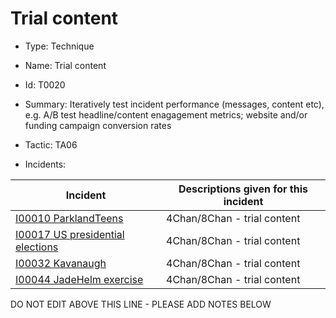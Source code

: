 # Trial content

* Type: Technique

* Name: Trial content

* Id: T0020

* Summary: Iteratively test incident performance (messages, content etc), e.g. A/B test headline/content enagagement metrics; website and/or funding campaign conversion rates

* Tactic: TA06

* Incidents:

| Incident | Descriptions given for this incident |
| -------- | -------------------- |
| [I00010 ParklandTeens](../incidents/I00010.md) | 4Chan/8Chan - trial content |
| [I00017 US presidential elections](../incidents/I00017.md) | 4Chan/8Chan - trial content |
| [I00032 Kavanaugh](../incidents/I00032.md) | 4Chan/8Chan - trial content |
| [I00044 JadeHelm exercise](../incidents/I00044.md) | 4Chan/8Chan - trial content |

DO NOT EDIT ABOVE THIS LINE - PLEASE ADD NOTES BELOW